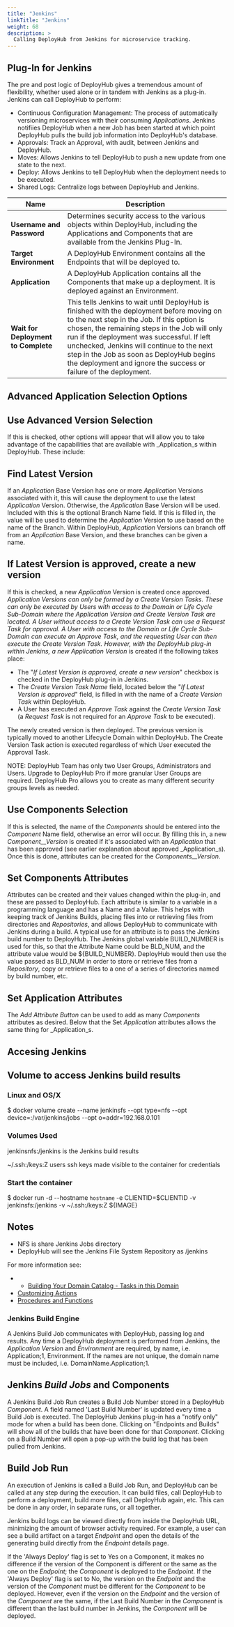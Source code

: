 ```yaml
---
title: "Jenkins"
linkTitle: "Jenkins"
weight: 68
description: >
  Calling DeployHub from Jenkins for microservice tracking.
---
```


## Plug-In for Jenkins

The pre and post logic of DeployHub gives a tremendous amount of flexibility, whether used alone or in tandem with Jenkins as a plug-in. Jenkins can call DeployHub to perform:

- Continuous Configuration Management: The process of automatically versioning microservices with their consuming _Applications_. Jenkins notifiies DeployHub when a new Job has been started at which point DeployHub pulls the build job information into DeployHub's database.
- Approvals: Track an Approval, with audit, between Jenkins and DeployHub.
- Moves:  Allows Jenkins to tell DeployHub to push a new update from one state to the next.
- Deploy: Allows Jenkins to tell DeployHub when the deployment needs to be executed.
- Shared Logs: Centralize logs between DeployHub and Jenkins.

| Name | Description |
|--- | --- |
| **Username and Password** | Determines security access to the various objects within DeployHub, including the Applications and Components that are available from the Jenkins Plug-In. |
| **Target Environment** | A DeployHub Environment contains all the Endpoints that will be deployed to. |
| **Application** | A DeployHub Application contains all the Components that make up a deployment. It is deployed against an Environment. |
| **Wait for Deployment to Complete** | This tells Jenkins to wait until DeployHub is finished with the deployment before moving on to the next step in the Job. If this option is chosen, the remaining steps in the Job will only run if the deployment was successful. If left unchecked, Jenkins will continue to the next step in the Job as soon as DeployHub begins the deployment and ignore the success or failure of the deployment. |

## Advanced Application Selection Options

## Use Advanced Version Selection

If this is checked, other options will appear that will allow you to take advantage of the capabilities that are available with _Application_s within DeployHub. These include:

## Find Latest Version

If an _Application_ Base Version has one or more _Application_ Versions associated with it, this will cause the deployment to use the latest _Application_ Version. Otherwise, the _Application_ Base Version will be used. Included with this is the optional Branch Name field. If this is filled in, the value will be used to determine the _Application_ Version to use based on the name of the Branch. Within DeployHub, _Application_ Versions can branch off from an _Application_ Base Version, and these branches can be given a name.

## If Latest Version is approved, create a new version

If this is checked, a new _Application_ Version is created once approved. _Application __Versions_ can only be formed by a _Create Version Tasks_. These can only be executed by Users with access to the _Domain_ or _Life Cycle Sub-Domain_ where the _Application_ Version and _Create Version Task_ are located. A User without access to a _Create Version Task_ can use a _Request Task_ for approval. A User with access to the _Domain_ or _Life Cycle Sub-Domain_ can execute an _Approve Task_, and the requesting User can then execute the _Create Version Task_. However, with the DeployHub plug-in within Jenkins, a new _Application__ Version_ is created if the following takes place:

- The "_If Latest Version is approved, create a new version_" checkbox is checked in the DeployHub plug-in in Jenkins.
- The _Create Version Task Name_ field, located below the "_If Latest Version is approved_" field, is filled in with the name of a _Create Version Task_ within DeployHub.
- A User has executed an _Approve Task_ against the _Create Version Task_ (a _Request Task_ is not required for an _Approve Task_ to be executed).

The newly created version is then deployed. The previous version is typically moved to another Lifecycle Domain within DeployHub. The Create Version Task action is executed regardless of which User executed the Approval Task.

NOTE: DeployHub Team has only two User Groups, Administrators and Users. Upgrade to DeployHub Pro if more granular User Groups are required. DeployHub Pro allows you to create as many different security groups levels as needed.

## Use Components Selection

If this is selected, the name of the _Components_ should be entered into the _Component_ Name field, otherwise an error will occur. By filling this in, a new _Component__Version_ is created if it's associated with an _Application_ that has been approved (see earlier explanation about approved _Application_s). Once this is done, attributes can be created for the _Components__Version_.

## Set Components Attributes

Attributes can be created and their values changed within the plug-in, and these are passed to DeployHub. Each attribute is similar to a variable in a programming language and has a Name and a Value. This helps with keeping track of Jenkins Builds, placing files into or retrieving files from directories and _Repositories_, and allows DeployHub to communicate with Jenkins during a build. A typical use for an attribute is to pass the Jenkins build number to DeployHub. The Jenkins global variable BUILD\_NUMBER is used for this, so that the Attribute Name could be BLD\_NUM, and the attribute value would be ${BUILD\_NUMBER}. DeployHub would then use the value passed as BLD\_NUM in order to store or retrieve files from a _Repository_, copy or retrieve files to a one of a series of directories named by build number, etc.

## Set Application Attributes

The _Add Attribute Button_ can be used to add as many _Components_ attributes as desired. Below that the Set _Application_ attributes allows the same thing for _Application_s.

## Accesing Jenkins

## Volume to access Jenkins build results

### Linux and OS/X

$ docker volume create --name jenkinsfs --opt type=nfs --opt device=:/var/jenkins/jobs --opt o=addr=192.168.0.101

### Volumes Used

jenkinsnfs:/jenkins is the Jenkins build results

~/.ssh:/keys:Z users ssh keys made visible to the container for credentials

### Start the container

$ docker run -d --hostname `hostname` -e CLIENTID=$CLIENTID -v jenkinsfs:/jenkins -v ~/.ssh:/keys:Z ${IMAGE}

## Notes

- NFS is share Jenkins Jobs directory
- DeployHub will see the Jenkins File System Repository as /jenkins

For more information see:
- - [Building Your Domain Catalog - Tasks in this Domain](/userguide/first-steps/2-defining-domains/)
- [Customizing Actions](/userguide/first-steps/2-define-your-actions/) 
- [Procedures and Functions](/userguide/customizations/2-define-your-functions-and-procedures/)


### Jenkins Build Engine

A Jenkins Build Job communicates with DeployHub, passing log and results. Any time a DeployHub deployment is performed from Jenkins, the _Application Version_ and _Environment_ are required, by name, i.e. Application;1, Environment. If the names are not unique, the domain name must be included, i.e. DomainName.Application;1.

## Jenkins _Build Jobs_ and Components

A Jenkins Build Job Run creates a Build Job Number stored in a DeployHub _Component_. A field named 'Last Build Number' is updated every time a Build Job is executed. The DeployHub Jenkins plug-in has a "notify only" mode for when a build has been done. Clicking on "Endpoints and Builds" will show all of the builds that have been done for that _Component_. Clicking on a Build Number will open a pop-up with the build log that has been pulled from Jenkins.

## Build Job Run

An execution of Jenkins is called a Build Job Run, and DeployHub can be called at any step during the execution. It can build files, call DeployHub to perform a deployment, build more files, call DeployHub again, etc. This can be done in any order, in separate runs, or all together.

Jenkins build logs can be viewed directly from inside the DeployHub URL, minimizing the amount of browser activity required. For example, a user can see a build artifact on a target _Endpoint_ and open the details of the generating build directly from the _Endpoint_ details page.

If the 'Always Deploy' flag is set to Yes on a Component, it makes no difference if the version of the Component is different or the same as the one on the _Endpoint_; the _Component_ is deployed to the _Endpoint_. If the 'Always Deploy' flag is set to No, the version on the _Endpoint_ and the version of the _Component_ must be different for the _Component_ to be deployed. However, even if the version on the _Endpoint_ and the version of the _Component_ are the same, if the Last Build Number in the _Component_ is different than the last build number in Jenkins, the _Component_ will be deployed.
